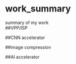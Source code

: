 # work_summary
summary of my work<br>
##VPP/ISP 

##CNN accelerator  

##image compression

##AI accelerator
